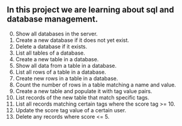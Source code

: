 In this project we are learning about sql and database management.
---
0. Show all databases in the server.
1. Create a new database if it does not yet exist.
2. Delete a database if it exists.
3. List all tables of a database.
4. Create a new table in a database.
5. Show all data from a table in a database.
6. List all rows of a table in a database.
7. Create new rows in a table in a database.
8. Count the number of rows in a table matching a name and value.
9. Create a new table and populate it with tag value pairs.
10. List records of the new table that match specific tags.
11. List all records matching certain tags where the score tag >= 10.
12. Update the score tag value of a certain user.
13. Delete any records where score <= 5.
